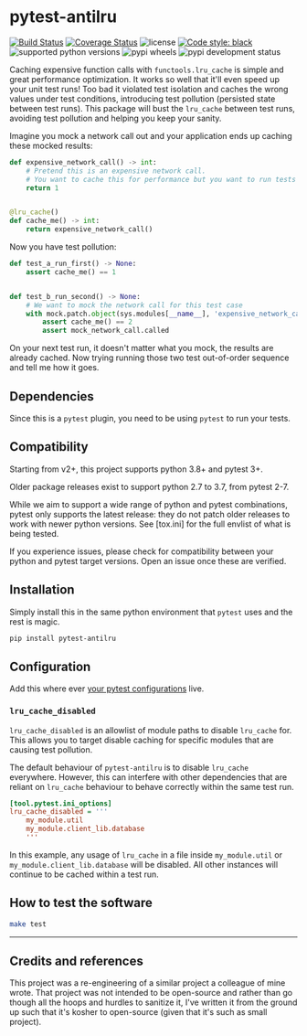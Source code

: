 # pytest-antilru

[![Build Status](https://github.com/ipwnponies/pytest-antilru/actions/workflows/test.yaml/badge.svg)](https://github.com/ipwnponies/pytest-antilru/actions/workflows/test.yaml?query=branch%3Amaster)
[![Coverage Status](https://img.shields.io/coveralls/github/ipwnponies/pytest-antilru.svg)](https://coveralls.io/github/ipwnponies/pytest-antilru?branch=master)
![license](https://img.shields.io/github/license/ipwnponies/pytest-antilru.svg)
[![Code style: black](https://img.shields.io/badge/code%20style-black-000000.svg)](https://github.com/ambv/black)
![supported python versions](https://img.shields.io/pypi/pyversions/pytest-antilru.svg)
![pypi wheels](https://img.shields.io/pypi/wheel/pytest-antilru.svg)
![pypi development status](https://img.shields.io/pypi/status/pytest-antilru.svg)

Caching expensive function calls with `functools.lru_cache` is simple and great performance optimization.
It works so well that it'll even speed up your unit test runs!
Too bad it violated test isolation and caches the wrong values under test conditions, introducing test pollution
(persisted state between test runs).
This package will bust the `lru_cache` between test runs, avoiding test pollution and helping you keep your sanity.

Imagine you mock a network call out and your application ends up caching these mocked results:

```python
def expensive_network_call() -> int:
    # Pretend this is an expensive network call.
    # You want to cache this for performance but you want to run tests with different responses as well.
    return 1


@lru_cache()
def cache_me() -> int:
    return expensive_network_call()
```

Now you have test pollution:

```python
def test_a_run_first() -> None:
    assert cache_me() == 1


def test_b_run_second() -> None:
    # We want to mock the network call for this test case
    with mock.patch.object(sys.modules[__name__], 'expensive_network_call', return_value=2) as mock_network_call:
        assert cache_me() == 2
        assert mock_network_call.called
```

On your next test run, it doesn't matter what you
mock, the results are already cached. Now trying running those two test out-of-order sequence and tell me how it goes.

## Dependencies

Since this is a `pytest` plugin, you need to be using `pytest` to run your tests.

## Compatibility

Starting from v2+, this project supports python 3.8+ and pytest 3+.

Older package releases exist to support python 2.7 to 3.7, from pytest 2-7.

While we aim to support a wide range of python and pytest combinations, pytest only supports the latest release:
they do not patch older releases to work with newer python versions.
See [tox.ini] for the full envlist of what is being tested.

If you experience issues, please check for compatibility between your python and pytest target versions.
Open an issue once these are verified.

## Installation

Simply install this in the same python environment that `pytest` uses and the rest is magic.

```sh
pip install pytest-antilru
```

## Configuration

Add this where ever [your pytest configurations](https://docs.pytest.org/en/stable/reference/customize.html) live.

### `lru_cache_disabled`

`lru_cache_disabled` is an allowlist of module paths to disable `lru_cache` for.
This allows you to target disable caching for specific modules that are causing test pollution.

The default behaviour of `pytest-antilru` is to disable `lru_cache` everywhere.
However, this can interfere with other dependencies that are reliant on `lru_cache` behaviour to behave correctly
within the same test run.

```ini
[tool.pytest.ini_options]
lru_cache_disabled = '''
    my_module.util
    my_module.client_lib.database
    '''
```

In this example, any usage of `lru_cache` in a file inside `my_module.util` or `my_module.client_lib.database`
will be disabled.
All other instances will continue to be cached within a test run.

## How to test the software

```sh
make test
```

---

## Credits and references

This project was a re-engineering of a similar project a colleague of mine wrote.
That project was not intended to be open-source and rather than go though all the hoops and hurdles to sanitize it,
I've written it from the ground up such that it's kosher to open-source (given that it's such as small project).
